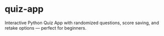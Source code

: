 # quiz-app
Interactive Python Quiz App with randomized questions, score saving, and retake options — perfect for beginners.
